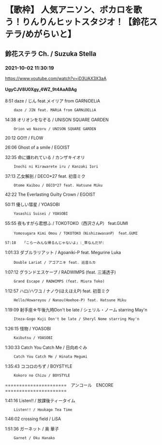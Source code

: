 # 【歌枠】 人気アニソン、ボカロを歌う！りんりんヒットスタジオ！【鈴花ステラ/めがらいと】
## 鈴花ステラ Ch. / Suzuka Stella
### 2021-10-02 11:30:19
https://www.youtube.com/watch?v=iD3UAX3X3aA
#### UgyCJV8U0Xgy_4WZ_9t4AaABAg
8:51	daze / じん feat.メイリア from GARNiDELiA

		daze / JIN feat. MARiA from GARNiDELiA



14:38	オリオンをなぞる / UNISON SQUARE GARDEN

		Orion wo Nazoru / UNISON SQUARE GARDEN



20:12	GO!!! / FLOW



26:06	Ghost of a smile / EGOIST



32:35	命に嫌われている / カンザキイオリ

		Inochi ni Kirawarete iru / Kanzaki Iori



37:13	乙女解剖 / DECO*27 feat. 初音ミク

		Otome Kaibou / DECO*27 feat. Hatsune Miku



42:22	The Everlasting Guilty Crown / EGOIST



50:11	優しい彗星 / YOASOBI

		Yasashii Suisei / YOASOBI



55:55	夜もすがら君想ふ / TOKOTOKO（西沢さんP） feat.GUMI

		Yomosugara Kimi Omou / TOKOTOKO（NishizawasanP） feat.GUMI

	57:18	「こらーみんな帰るんじゃないよ」:_草なんだが:



1:01:33	ダブルラリアット / Agoaniki-P feat. Megurine Luka

		Double Lariat / アゴアニキ feat. 巡音ルカ



1:07:12	グランドエスケープ / RADWIMPS (feat. 三浦透子)

		Grand Escape / RADWIMPS (feat. Miura Toko)



1:12:57	ハロ/ハワユ / ナノウ(ほえほえP) feat. 初音ミク

		Hello/Howareyou / Nanou(Hoehoe-P) feat. Hatsune Miku



1:19:09	射手座☆午後九時Don't be late / シェリル・ノーム starring May'n

		Iteza☆Gogo Kuji Don't be late / Sheryl Nome starring May'n



1:26:15	怪物 / YOASOBI

		Kaibutsu / YOASOBI



1:30:33	Catch You Catch Me / 日向めぐみ

		Catch You Catch Me / Hinata Megumi



1:35:43	ココロのちず / BOYSTYLE

		Kokoro no Chizu / BOYSTYLE



======================　アンコール　ENCORE　======================



1:41:16	Listen!! / 放課後ティータイム

		Listen!! / Houkago Tea Time



1:46:02	crossing field / LiSA



1:51:36	ガーネット / 奥 華子

		Garnet / Oku Hanako


